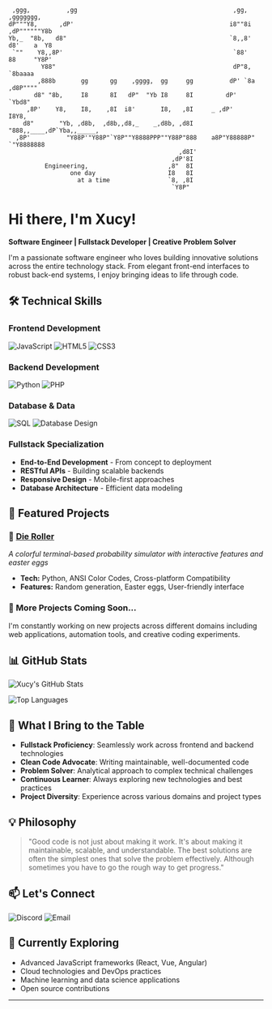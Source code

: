 ```i
 ,ggg,          ,gg                                           ,gg,      ,ggggggg, 
dP"""Y8,      ,dP'                                           i8""8i   ,dP""""""Y8b
Yb,_  "8b,   d8"                                             `8,,8'   d8'    a  Y8
 `""    Y8,,8P'                                               `88'    88     "Y8P'
         Y88"                                                 dP"8,   `8baaaa     
        ,888b       gg      gg    ,gggg,  gg     gg          dP' `8a ,d8P""""     
       d8" "8b,     I8      8I   dP"  "Yb I8     8I         dP'   `Ybd8"          
     ,8P'    Y8,    I8,    ,8I  i8'       I8,   ,8I     _ ,dP'     I8Y8,          
    d8"       "Yb, ,d8b,  ,d8b,,d8,_    _,d8b, ,d8I     "888,,____,dP`Yba,,_____, 
  ,8P'          "Y88P'"Y88P"`Y8P""Y8888PPP""Y88P"888    a8P"Y88888P"   `"Y8888888 
                                               ,d8I'                              
                                             ,dP'8I                               
          Engineering,                      ,8"  8I                               
                 one day                    I8   8I                               
                   at a time                `8, ,8I                               
                                             `Y8P"
```

# Hi there, I'm Xucy!

**Software Engineer | Fullstack Developer | Creative Problem Solver**

I'm a passionate software engineer who loves building innovative solutions across the entire technology stack. From elegant front-end interfaces to robust back-end systems, I enjoy bringing ideas to life through code.

## 🛠️ Technical Skills

### **Frontend Development**
![JavaScript](https://img.shields.io/badge/JavaScript-F7DF1E?style=for-the-badge&logo=javascript&logoColor=black)
![HTML5](https://img.shields.io/badge/HTML5-E34F26?style=for-the-badge&logo=html5&logoColor=white)
![CSS3](https://img.shields.io/badge/CSS3-1572B6?style=for-the-badge&logo=css3&logoColor=white)

### **Backend Development**
![Python](https://img.shields.io/badge/Python-3776AB?style=for-the-badge&logo=python&logoColor=white)
![PHP](https://img.shields.io/badge/PHP-777BB4?style=for-the-badge&logo=php&logoColor=white)

### **Database & Data**
![SQL](https://img.shields.io/badge/SQL-4479A1?style=for-the-badge&logo=postgresql&logoColor=white)
![Database Design](https://img.shields.io/badge/Database_Design-336791?style=for-the-badge&logo=database&logoColor=white)

### **Fullstack Specialization**
- **End-to-End Development** - From concept to deployment
- **RESTful APIs** - Building scalable backends
- **Responsive Design** - Mobile-first approaches
- **Database Architecture** - Efficient data modeling

## 🚀 Featured Projects

### 🎲 [Die Roller](https://github.com/Xucy/die-roller)
_A colorful terminal-based probability simulator with interactive features and easter eggs_
- **Tech:** Python, ANSI Color Codes, Cross-platform Compatibility
- **Features:** Random generation, Easter eggs, User-friendly interface

### 🔄 More Projects Coming Soon...
I'm constantly working on new projects across different domains including web applications, automation tools, and creative coding experiments.

## 📊 GitHub Stats

![Xucy's GitHub Stats](https://github-readme-stats.vercel.app/api?username=XucyXi&show_icons=true&theme=radical)

![Top Languages](https://github-readme-stats.vercel.app/api/top-langs/?username=XucyXi&layout=compact&theme=radical)

## 🌟 What I Bring to the Table

- **Fullstack Proficiency**: Seamlessly work across frontend and backend technologies
- **Clean Code Advocate**: Writing maintainable, well-documented code
- **Problem Solver**: Analytical approach to complex technical challenges
- **Continuous Learner**: Always exploring new technologies and best practices
- **Project Diversity**: Experience across various domains and project types

## 💡 Philosophy

> "Good code is not just about making it work. It's about making it maintainable, scalable, and understandable. The best solutions are often the simplest ones that solve the problem effectively. Although sometimes you have to go the rough way to get progress."

## 📫 Let's Connect

![Discord](https://img.shields.io/badge/Discord-xucy-5865F2?style=for-the-badge&logo=discord&logoColor=white)
![Email](https://img.shields.io/badge/xucyxi%40gmail.com-D14836?style=for-the-badge&logo=gmail&logoColor=white)

## 🎯 Currently Exploring

- Advanced JavaScript frameworks (React, Vue, Angular)
- Cloud technologies and DevOps practices
- Machine learning and data science applications
- Open source contributions

---
